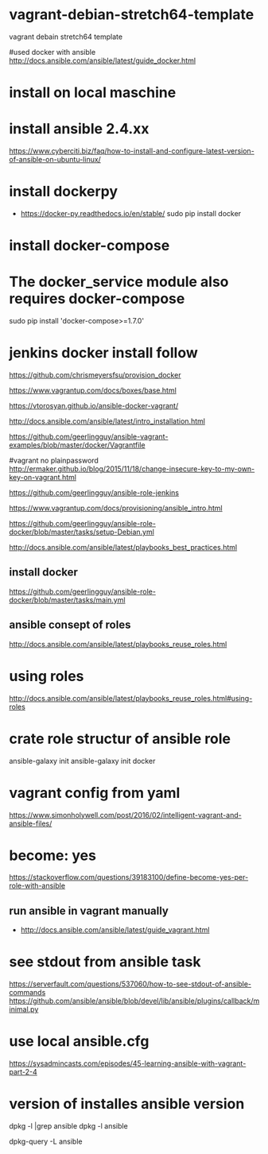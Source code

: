 # vagrant-debian-stretch64-template
vagrant debain stretch64 template  


#used docker with ansible
http://docs.ansible.com/ansible/latest/guide_docker.html

# install on local maschine

# install ansible 2.4.xx
https://www.cyberciti.biz/faq/how-to-install-and-configure-latest-version-of-ansible-on-ubuntu-linux/


# install dockerpy
- https://docker-py.readthedocs.io/en/stable/
sudo pip install docker

# install docker-compose
# The docker_service module also requires docker-compose
sudo pip install 'docker-compose>=1.7.0'



# jenkins docker install follow
https://github.com/chrismeyersfsu/provision_docker



https://www.vagrantup.com/docs/boxes/base.html



https://vtorosyan.github.io/ansible-docker-vagrant/


http://docs.ansible.com/ansible/latest/intro_installation.html

https://github.com/geerlingguy/ansible-vagrant-examples/blob/master/docker/Vagrantfile


#vagrant no plainpassword
http://ermaker.github.io/blog/2015/11/18/change-insecure-key-to-my-own-key-on-vagrant.html



https://github.com/geerlingguy/ansible-role-jenkins


https://www.vagrantup.com/docs/provisioning/ansible_intro.html




https://github.com/geerlingguy/ansible-role-docker/blob/master/tasks/setup-Debian.yml

http://docs.ansible.com/ansible/latest/playbooks_best_practices.html



## install docker
https://github.com/geerlingguy/ansible-role-docker/blob/master/tasks/main.yml

## ansible consept of roles
http://docs.ansible.com/ansible/latest/playbooks_reuse_roles.html

# using roles 
http://docs.ansible.com/ansible/latest/playbooks_reuse_roles.html#using-roles



# crate role structur of ansible role
ansible-galaxy init <name of role>
ansible-galaxy init docker



# vagrant config from yaml
https://www.simonholywell.com/post/2016/02/intelligent-vagrant-and-ansible-files/

# become: yes
https://stackoverflow.com/questions/39183100/define-become-yes-per-role-with-ansible



## run ansible in vagrant manually
- http://docs.ansible.com/ansible/latest/guide_vagrant.html


# see stdout from ansible task
https://serverfault.com/questions/537060/how-to-see-stdout-of-ansible-commands
https://github.com/ansible/ansible/blob/devel/lib/ansible/plugins/callback/minimal.py


# use local ansible.cfg 
https://sysadmincasts.com/episodes/45-learning-ansible-with-vagrant-part-2-4

# version of installes ansible version
dpkg -l |grep ansible
dpkg -l ansible

dpkg-query -L ansible